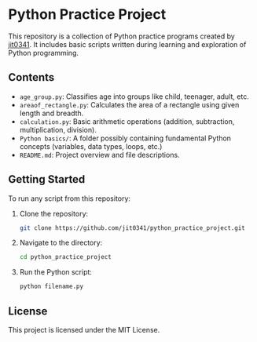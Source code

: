 
# Python Practice Project

This repository is a collection of Python practice programs created by [jit0341](https://github.com/jit0341). It includes basic scripts written during learning and exploration of Python programming.

## Contents

- `age_group.py`: Classifies age into groups like child, teenager, adult, etc.
- `areaof_rectangle.py`: Calculates the area of a rectangle using given length and breadth.
- `calculation.py`: Basic arithmetic operations (addition, subtraction, multiplication, division).
- `Python basics/`: A folder possibly containing fundamental Python concepts (variables, data types, loops, etc.)
- `README.md`: Project overview and file descriptions.

## Getting Started

To run any script from this repository:

1. Clone the repository:
   ```bash
   git clone https://github.com/jit0341/python_practice_project.git
   ```

2. Navigate to the directory:
   ```bash
   cd python_practice_project
   ```

3. Run the Python script:
   ```bash
   python filename.py
   ```

## License

This project is licensed under the MIT License.
